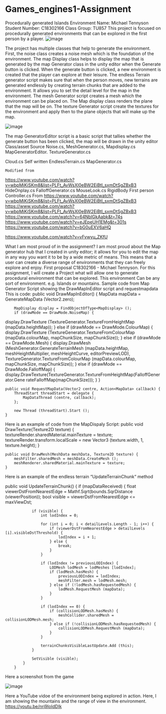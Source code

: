 # Games_engines1-Assignment
Procedurally generated Islands Environment
Name: Michael Tennyson
Student Number: C18302166
Class Group: TU857
 This project is focused on procedurally generated environments that can be explored in the first person by a player.
 ![image](https://user-images.githubusercontent.com/55544189/146186160-006098d4-b7ba-4c6f-b64f-b9875f195837.png)


The project has multiple classes that help to generate the environment. First, the noise class creates a noise mesh which is the foundation of the environment. The map Display class helps to display the map that is generated by the map Generator class in the unity editor when the Generate button is clicked. When the generate button is clicked, a new environment is created that the player can explore at their leisure. The endless Terrain generator script makes sure that when the person moves, new terrains are generated endlessly by creating terrain chunks that are added to the environment. It allows you to set the detail level for the map in the environment. The mesh Generator script creates a mesh which the environment can be placed on. The Map display class renders the plane that the map will be on. The texture Generator script create the textures for the environment and apply then to the plane objects that will make up the map. 

![image](https://user-images.githubusercontent.com/55544189/146186233-17dd30e3-069c-42fe-a483-95af7de574c7.png)

 
The map GeneratorEditor script is a basic script that tallies whether the generate button has been clicked, the map will be drawn in the unity editor 
Class/asset	Source
Noise.cs,
MeshGenerator.cs,
Mapdisplay.cs
MapGeneratorEditor.
TextureGenerator.cs

Cloud.cs
	Self written
EndlessTerrain.cs
MapGenerator.cs

	Modified from
 https://www.youtube.com/watch?v=wbpMiKiSKm8&list=PLFt_AvWsXl0eBW2EiBtl_sxmDtSgZBxB3
HideOnplay.cs
FalloffGenerator.cs
MouseLook.cs
RigidBody First person Controller.cs
	From
https://www.youtube.com/watch?v=wbpMiKiSKm8&list=PLFt_AvWsXl0eBW2EiBtl_sxmDtSgZBxB3
https://www.youtube.com/watch?v=wbpMiKiSKm8&list=PLFt_AvWsXl0eBW2EiBtl_sxmDtSgZBxB3
https://www.youtube.com/watch?v=64NblGkAabk&t=74s
https://www.youtube.com/watch?v=eJEpeUH1EMg&t=301s
https://www.youtube.com/watch?v=bG0uEXV6aHQ

https://www.youtube.com/watch?v=vFvwyu_ZKfU

What I am most proud of in the assignment?
I am most proud about the Map generator hub that I created in unity editor; it allows for you to edit the map in any way you want it to be by a wide metric of means. This means that a user can create a diverse range of environments that they can freely explore and enjoy.
First proposal
C18302166 - Michael Tennyson. For this assignment, I will create a Project what will allow one to generate procedural environment that can be explored. This environment Can be any sort of environment. e.g. Islands or mountains.
Sample code from Map Generator Script showing the DrawMapInEditor script and requestmapdata
This is code:
public void DrawMapInEditor() {
		MapData mapData = GenerateMapData (Vector2.zero);

		MapDisplay display = FindObjectOfType<MapDisplay> ();
		if (drawMode == DrawMode.NoiseMap) {
display.DrawTexture (TextureGenerator.TextureFromHeightMap (mapData.heightMap));
		} else if (drawMode == DrawMode.ColourMap) {
display.DrawTexture (TextureGenerator.TextureFromColourMap (mapData.colourMap, mapChunkSize, mapChunkSize));
		} else if (drawMode == DrawMode.Mesh) {
		display.DrawMesh (MeshGenerator.GenerateTerrainMesh (mapData.heightMap, meshHeightMultiplier, meshHeightCurve, editorPreviewLOD), TextureGenerator.TextureFromColourMap (mapData.colourMap, mapChunkSize, mapChunkSize));
		} else if (drawMode == DrawMode.FalloffMap) {
				display.DrawTexture(TextureGenerator.TextureFromHeightMap(FalloffGenerator.Gene rateFalloffMap(mapChunkSize)));
		}
	}

	public void RequestMapData(Vector2 centre, Action<MapData> callback) {
		ThreadStart threadStart = delegate {
			MapDataThread (centre, callback);
		};

		new Thread (threadStart).Start ();
	}
Here is an example of code from the MapDispaly Script:
public void DrawTexture(Texture2D texture) {
		textureRender.sharedMaterial.mainTexture = texture;
		textureRender.transform.localScale = new Vector3 (texture.width, 1, texture.height);
	}

	public void DrawMesh(MeshData meshData, Texture2D texture) {
		meshFilter.sharedMesh = meshData.CreateMesh ();
		meshRenderer.sharedMaterial.mainTexture = texture;
	}

Here is an example of the endless terrain “UpdateTerrainChunk“ method

public void UpdateTerrainChunk() {
			if (mapDataReceived) {
				float viewerDstFromNearestEdge = Mathf.Sqrt(bounds.SqrDistance (viewerPosition));
				bool visible = viewerDstFromNearestEdge <= maxViewDst;

				if (visible) {
					int lodIndex = 0;

					for (int i = 0; i < detailLevels.Length - 1; i++) {
						if (viewerDstFromNearestEdge > detailLevels [i].visibleDstThreshold) {
							lodIndex = i + 1;
						} else {
							break;
						}
					}

					if (lodIndex != previousLODIndex) {
						LODMesh lodMesh = lodMeshes [lodIndex];
						if (lodMesh.hasMesh) {
							previousLODIndex = lodIndex;
							meshFilter.mesh = lodMesh.mesh;
						} else if (!lodMesh.hasRequestedMesh) {
							lodMesh.RequestMesh (mapData);
						}
					}

					if (lodIndex == 0) {
						if (collisionLODMesh.hasMesh) {
							meshCollider.sharedMesh = collisionLODMesh.mesh;
						} else if (!collisionLODMesh.hasRequestedMesh) {
							collisionLODMesh.RequestMesh (mapData);
						}
					}

					terrainChunksVisibleLastUpdate.Add (this);
				}

				SetVisible (visible);
			}
		}



Here a screenshot from the game
 
 ![image](https://user-images.githubusercontent.com/55544189/146186054-58357435-e21a-46b3-b845-34c9d8582838.png)

 
Here a YouTube vidoe of the environment being explored in action. Here, I am showing the mountains and the range of view in the environment.
https://youtu.be/nrj9IoIdDIk
